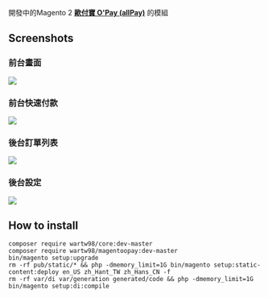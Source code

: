 開發中的Magento 2  **[歐付寶 O'Pay (allPay)](https://www.opay.tw)** 的模組



## Screenshots
### 前台畫面
![](https://mage2.pro/uploads/default/original/2X/d/d5a9df1dccbd3b39848379b0aa7e5465c4a21adf.png)

### 前台快速付款
![](https://mage2.pro/uploads/default/original/2X/8/8c51244f8c9d30eb1afdea2cb8efcb45a91e0d39.png)

### 後台訂單列表
![](https://mage2.pro/uploads/default/original/2X/d/da7d7adc8ff2ba83924a51fe6d9d5c73db949833.png)

### 後台設定
![](https://mage2.pro/uploads/default/original/2X/c/c4d1d3bfe10360ca3d21dc978338a50be8138dc3.png)

## How to install
```
composer require wartw98/core:dev-master
composer require wartw98/magentoopay:dev-master
bin/magento setup:upgrade
rm -rf pub/static/* && php -dmemory_limit=1G bin/magento setup:static-content:deploy en_US zh_Hant_TW zh_Hans_CN -f
rm -rf var/di var/generation generated/code && php -dmemory_limit=1G bin/magento setup:di:compile
```



